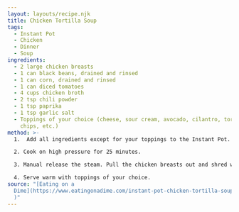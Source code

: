 ```yaml
---
layout: layouts/recipe.njk
title: Chicken Tortilla Soup
tags:
  - Instant Pot
  - Chicken
  - Dinner
  - Soup
ingredients:
  - 2 large chicken breasts
  - 1 can black beans, drained and rinsed
  - 1 can corn, drained and rinsed
  - 1 can diced tomatoes
  - 4 cups chicken broth
  - 2 tsp chili powder
  - 1 tsp paprika
  - 1 tsp garlic salt
  - Toppings of your choice (cheese, sour cream, avocado, cilantro, tortilla
    chips, etc.)
method: >-
  1.  Add all ingredients except for your toppings to the Instant Pot.

  2. Cook on high pressure for 25 minutes. 

  3. Manual release the steam. Pull the chicken breasts out and shred with a hand mixer or stand mixer. Return to the pot.

  4. Serve warm with toppings of your choice.
source: "[Eating on a
  Dime](https://www.eatingonadime.com/instant-pot-chicken-tortilla-soup-recipe/\
  )"
---
```

